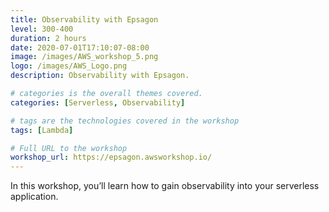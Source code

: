 ```yaml
---
title: Observability with Epsagon
level: 300-400
duration: 2 hours
date: 2020-07-01T17:10:07-08:00
image: /images/AWS_workshop_5.png
logo: /images/AWS_Logo.png
description: Observability with Epsagon.

# categories is the overall themes covered. 
categories: [Serverless, Observability]

# tags are the technologies covered in the workshop
tags: [Lambda]

# Full URL to the workshop
workshop_url: https://epsagon.awsworkshop.io/
---
```


In this workshop, you’ll learn how to gain observability into your serverless application.